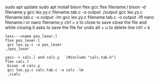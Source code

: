 sudo apt update
   sudo apt install bison flex gcc
   flex filename.l
   bison -d filename.y
   gcc lex.yy.c filename.tab.c -o output
   ./output
     gcc lex.yy.c filename.tab.c -o output -lm
     gcc lex.yy.c filename.tab.c -o output -lfl
  nano filename.l or nano filename.y
    ctrl + x to close
     to save close the file and while closing it asks to save the file
    for undo alt + u
    to delete line ctrl + k


    lexx--->name pos_lexer.l
    flex pos_lexer.l
     gcc lex.yy.c -o pos_lexer
    ./pos_lexer

    yacc--> calc.l and calc.y   (#include "calc.tab.h")
    flex calc.l
     bison -d calc.y
     gcc lex.yy.c calc.tab.c -o calc -lm
     ./calc

